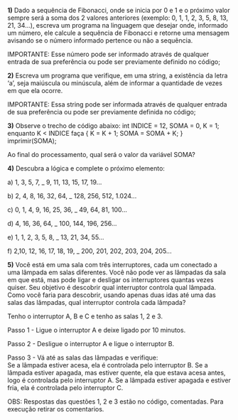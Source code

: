 **1)** Dado a sequência de Fibonacci, onde se inicia por 0 e 1 e o próximo valor sempre será a soma dos 2 valores anteriores (exemplo: 0, 1, 1, 2, 3, 5, 8, 13, 21, 34...), escreva um programa na linguagem que desejar onde, informado um número, ele calcule a sequência de Fibonacci e retorne uma mensagem avisando se o número informado pertence ou não a sequência. 

IMPORTANTE: Esse número pode ser informado através de qualquer entrada de sua preferência ou pode ser previamente definido no código;

**2)** Escreva um programa que verifique, em uma string, a existência da letra ‘a’, seja maiúscula ou minúscula, além de informar a quantidade de vezes em que ela ocorre. 

IMPORTANTE: Essa string pode ser informada através de qualquer entrada de sua preferência ou pode ser previamente definida no código; 

**3)** Observe o trecho de código abaixo: int INDICE = 12, SOMA = 0, K = 1; enquanto K < INDICE faça { K = K + 1; SOMA = SOMA + K; } imprimir(SOMA); 

Ao final do processamento, qual será o valor da variável SOMA? 

**4)** Descubra a lógica e complete o próximo elemento: 

a) 1, 3, 5, 7, _ 9, 11, 13, 15, 17, 19... 

b) 2, 4, 8, 16, 32, 64, _ 128, 256, 512, 1.024...  

c) 0, 1, 4, 9, 16, 25, 36, _ 49, 64, 81, 100... 

d) 4, 16, 36, 64, _ 100, 144, 196, 256...

e) 1, 1, 2, 3, 5, 8, _ 13, 21, 34, 55... 

f) 2,10, 12, 16, 17, 18, 19, _ 200, 201, 202, 203, 204, 205...

**5)** Você está em uma sala com três interruptores, cada um conectado a uma lâmpada em salas diferentes. Você não pode ver as lâmpadas da sala em que está, mas pode ligar e desligar os interruptores quantas vezes quiser. Seu objetivo é descobrir qual interruptor controla qual lâmpada. Como você faria para descobrir, usando apenas duas idas até uma das salas das lâmpadas, qual interruptor controla cada lâmpada?   

Tenho o interruptor A, B e C e tenho as salas 1, 2 e 3. 

Passo 1 - Ligue o interruptor A e deixe ligado por 10 minutos.

Passo 2 - Desligue o interruptor A e ligue o interruptor B.

Passo 3 - Vá até as salas das lâmpadas e verifique:  
      Se a lâmpada estiver acesa, ela é controlada pelo interruptor B.
      Se a lâmpada estiver apagada, mas estiver quente, ela que estava acesa antes, logo é controlada pelo interruptor A.
      Se a lâmpada estiver apagada e estiver fria, ela é controlada pelo interruptor C.

OBS: Respostas das questões 1, 2 e 3 estão no código, comentadas. Para execução retirar os comentarios.
